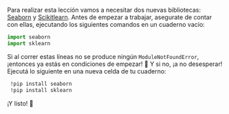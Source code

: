 Para realizar esta lección vamos a necesitar dos nuevas bibliotecas: [Seaborn](https://seaborn.pydata.org/) y [Scikitlearn](https://scikit-learn.org/stable/index.html). Antes de empezar a trabajar, asegurate de contar con ellas, ejecutando los siguientes comandos en un cuaderno vacío: 

```python
import seaborn
import sklearn
```

Si al correr estas líneas no se produce ningún `ModuleNotFoundError`, ¡entonces ya estás en condiciones de empezar! 🏁 Y si no, ¡a no desesperar! Ejecutá lo siguiente en una nueva celda de tu cuaderno:

```bash
 !pip install seaborn
 !pip install sklearn
```

¡Y listo! 🎉
